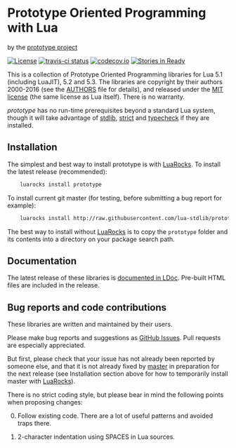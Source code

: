 Prototype Oriented Programming with Lua
=======================================

by the [prototype project][github]

[![License](http://img.shields.io/:license-mit-blue.svg)](http://mit-license.org)
[![travis-ci status](https://secure.travis-ci.org/lua-stdlib/prototype.png?branch=master)](http://travis-ci.org/lua-stdlib/prototype/builds)
[![codecov.io](https://codecov.io/github/lua-stdlib/prototype/coverage.svg?branch=master)](https://codecov.io/github/lua-stdlib/prototype?branch=master)
[![Stories in Ready](https://badge.waffle.io/lua-stdlib/prototype.png?label=ready&title=Ready)](https://waffle.io/lua-stdlib/prototype)


This is a collection of Prototype Oriented Programming libraries for
Lua 5.1 (including LuaJIT), 5.2 and 5.3. The libraries are copyright by
their authors 2000-2016 (see the [AUTHORS][] file for details), and
released under the [MIT license][mit] (the same license as Lua itself).
There is no warranty.

_prototype_ has no run-time prerequisites beyond a standard Lua system,
though it will take advantage of [stdlib][], [strict][] and [typecheck][]
if they are installed.

[authors]: http://github.com/lua-stdlib/prototype/blob/master/AUTHORS.md
[github]: http://github.com/lua-stdlib/prototype/ "Github repository"
[lua]: http://www.lua.org "The Lua Project"
[mit]: http://mit-license.org "MIT License"
[stdlib]: https://github.com/lua-stdlib/lua-stdlib "Standard Lua Libraries"
[strict]: https://github.com/lua-stdlib/strict "strict variables"
[typecheck]: https://github.com/gvvaughan/typecheck "function type checks"


Installation
------------

The simplest and best way to install prototype is with [LuaRocks][]. To
install the latest release (recommended):

```bash
    luarocks install prototype
```

To install current git master (for testing, before submitting a bug
report for example):

```bash
    luarocks install http://raw.githubusercontent.com/lua-stdlib/prototype/master/prototype-git-1.rockspec
```

The best way to install without [LuaRocks][] is to copy the `prototype`
folder and its contents into a directory on your package search path.

[luarocks]: http://www.luarocks.org "Lua package manager"


Documentation
-------------

The latest release of these libraries is [documented in LDoc][github.io].
Pre-built HTML files are included in the release.

[github.io]: http://lua-stdlib.github.io/prototype


Bug reports and code contributions
----------------------------------

These libraries are written and maintained by their users.

Please make bug reports and suggestions as [GitHub Issues][issues].
Pull requests are especially appreciated.

But first, please check that your issue has not already been reported by
someone else, and that it is not already fixed by [master][github] in
preparation for the next release (see Installation section above for how
to temporarily install master with [LuaRocks][]).

There is no strict coding style, but please bear in mind the following
points when proposing changes:

0. Follow existing code. There are a lot of useful patterns and avoided
   traps there.

1. 2-character indentation using SPACES in Lua sources.

[issues]: http://github.com/lua-stdlib/prototype/issues
